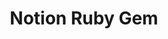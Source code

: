 ---
layout: default
title:  "Notion Ruby Gem"
permalink: /projects/notion-ruby-gem
excerpt: notion-ruby is an unofficial Ruby client for the Notion API, enabling developers to programmatically manage Notion pages and content. With this gem, you can add, move, duplicate, and update blocks, manage nested content, and create or update tables—all from your Ruby applications.
github-link: https://github.com/danmurphy1217/notion-ruby
---